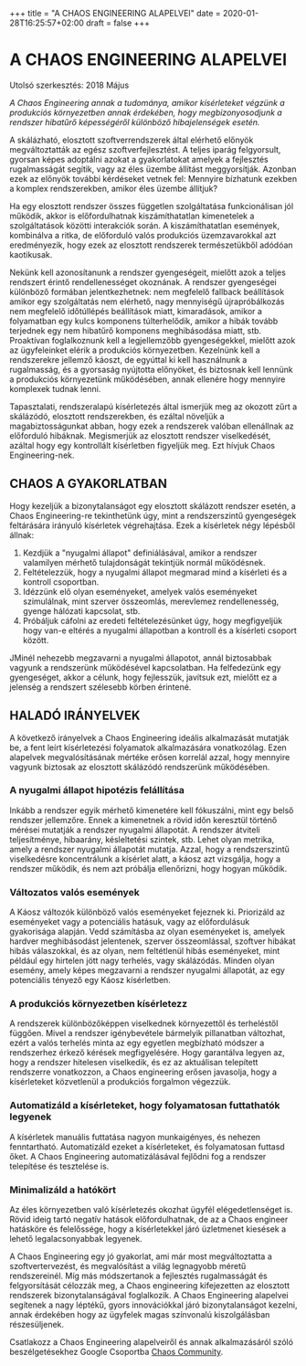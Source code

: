 +++
title = "A CHAOS ENGINEERING ALAPELVEI"
date = 2020-01-28T16:25:57+02:00
draft = false
+++

# A CHAOS ENGINEERING ALAPELVEI
Utolsó szerkesztés: 2018 Május

*A Chaos Engineering annak a tudománya, amikor kísérleteket végzünk a produkciós környezetben annak érdekében, hogy megbizonyosodjunk a rendszer hibatűrő képességéről különböző hibajelenségek esetén.*

A skálázható, elosztott szoftverrendszerek által elérhető előnyök megváltoztatták az egész szoftverfejlesztést. A teljes iparág felgyorsult, gyorsan képes adoptálni azokat a gyakorlatokat amelyek a fejlesztés rugalmasságát segítik, vagy az éles üzembe állítást meggyorsítják. Azonban ezek az előnyök további kérdéseket vetnek fel: Mennyire bízhatunk ezekben a komplex rendszerekben, amikor éles üzembe állítjuk?

Ha egy elosztott rendszer összes független szolgáltatása funkcionálisan jól működik, akkor is előfordulhatnak kiszámíthatatlan kimenetelek a szolgáltatások közötti interakciók során. A kiszámíthatatlan események, kombinálva a ritka, de előforduló valós produkciós üzemzavarokkal azt eredményezik, hogy ezek az elosztott rendszerek természetükből adódóan kaotikusak.

Nekünk kell azonosítanunk a rendszer gyengeségeit, mielőtt azok a teljes rendszert érintő rendellenességet okoznának. A rendszer gyengeségei különböző formában jelentkezhetnek: nem megfelelő fallback beállítások amikor egy szolgáltatás nem elérhető, nagy mennyiségű újrapróbálkozás nem megfelelő időtúllépés beállítások miatt, kimaradások, amikor a folyamatban egy kulcs komponens túlterhelődik, amikor a hibák tovább terjednek egy nem hibatűrő komponens meghibásodása miatt, stb. Proaktívan foglalkoznunk kell a legjellemzőbb gyengeségekkel, mielőtt azok az ügyfeleinket elérik a produkciós környezetben. Kezelnünk kell a rendszerekre jellemző káoszt, de egyúttal ki kell használnunk a rugalmasság, és a gyorsaság nyújtotta előnyöket, és biztosnak kell lennünk a produkciós környezetünk működésében, annak ellenére hogy mennyire komplexek tudnak lenni.

Tapasztalati, rendszeralapú kísérletezés által ismerjük meg az okozott zűrt a skálázódó, elosztott rendszerekben, és ezáltal növeljük a magabiztosságunkat abban, hogy ezek a rendszerek valóban ellenállnak az előforduló hibáknak. Megismerjük az elosztott rendszer viselkedését, azáltal hogy egy kontrollált kísérletben figyeljük meg. Ezt hívjuk Chaos Engineering-nek.

## CHAOS A GYAKORLATBAN

Hogy kezeljük a bizonytalanságot egy elosztott skálázott rendszer esetén, a Chaos Engineering-re tekinthetünk úgy, mint a rendszerszintű gyengeségek feltárására irányuló kísérletek végrehajtása. Ezek a kísérletek négy lépésből állnak:

1. Kezdjük a "nyugalmi állapot" definiálásával, amikor a rendszer valamilyen mérhető tulajdonságát tekintjük normál működésnek.
2. Feltételezzük, hogy a nyugalmi állapot megmarad mind a kísérleti és a kontroll csoportban.
3. Idézzünk elő olyan eseményeket, amelyek valós eseményeket szimulálnak, mint szerver összeomlás, merevlemez rendellenesség, gyenge hálózati kapcsolat, stb.
4. Próbáljuk cáfolni az eredeti feltételezésünket úgy, hogy megfigyeljük hogy van-e eltérés a nyugalmi állapotban a kontroll és a kísérleti csoport között.

JMinél nehezebb megzavarni a nyugalmi állapotot, annál biztosabbak vagyunk a rendszerünk működésével kapcsolatban. Ha felfedezünk egy gyengeséget, akkor a célunk, hogy fejlesszük, javítsuk ezt, mielőtt ez a jelenség a rendszert szélesebb körben érintené.

## HALADÓ IRÁNYELVEK

A következő irányelvek a Chaos Engineering ideális alkalmazását mutatják be, a fent leírt kísérletezési folyamatok alkalmazására vonatkozólag. Ezen alapelvek megvalósításának mértéke erősen korrelál azzal, hogy mennyire vagyunk biztosak az elosztott skálázódó rendszerünk működésében.

### A nyugalmi állapot hipotézis felállítása

Inkább a rendszer egyik mérhető kimenetére kell fókuszálni, mint egy belső rendszer jellemzőre. Ennek a kimenetnek a rövid időn keresztül történő mérései mutatják a rendszer nyugalmi állapotát. A rendszer átviteli teljesítménye, hibaarány, késleltetési szintek, stb. Lehet olyan metrika, amely a rendszer nyugalmi állapotát mutatja. Azzal, hogy a rendszerszintű viselkedésre koncentrálunk a kísérlet alatt, a káosz azt vizsgálja, hogy a rendszer működik, és nem azt próbálja ellenőrizni, hogy hogyan működik.

### Változatos valós események

A Káosz változók különböző valós eseményeket fejeznek ki. Priorizáld az eseményeket vagy a potenciális hatásuk, vagy az előfordulásuk gyakorisága alapján. Vedd számításba az olyan eseményeket is, amelyek hardver meghibásodást jelentenek, szerver összeomlással, szoftver hibákat hibás válaszokkal, és az olyan, nem feltétlenül hibás eseményeket, mint például egy hirtelen jött nagy terhelés, vagy skálázódás. Minden olyan esemény, amely képes megzavarni a rendszer nyugalmi állapotát, az egy potenciális tényező egy Káosz kísérletben.

### A produkciós környezetben kísérletezz

A rendszerek különbözőképpen viselkednek környezettől és terheléstől függően. Mivel a rendszer igénybevétele bármelyik pillanatban változhat, ezért a valós terhelés minta az egy egyetlen megbízható módszer a rendszerhez érkező kérések megfigyelésére. Hogy garantálva legyen az, hogy a rendszer hitelesen viselkedik, és ez az aktuálisan telepített rendszerre vonatkozzon, a Chaos engineering erősen javasolja, hogy a kísérleteket közvetlenül a produkciós forgalmon végezzük.

### Automatizáld a kísérleteket, hogy folyamatosan futtathatók legyenek

A kísérletek manuális futtatása nagyon munkaigényes, és nehezen fenntartható. Automatizáld ezeket a kísérleteket, és folyamatosan futtasd őket. A Chaos Engineering automatizálásával fejlődni fog a rendszer telepítése és tesztelése is.

### Minimalizáld a hatókört

Az éles környezetben való kísérletezés okozhat ügyfél elégedetlenséget is. Rövid ideig tartó negatív hatások előfordulhatnak, de az a Chaos engineer hatásköre és felelőssége, hogy a kísérletekkel járó üzletmenet kiesések a lehető legalacsonyabbak legyenek.

A Chaos Engineering egy jó gyakorlat, ami már most megváltoztatta a szoftvertervezést, és megvalósítást a világ legnagyobb méretű rendszereinél. Míg más módszertanok a fejlesztés rugalmasságát és felgyorsítását célozzák meg, a Chaos engineering kifejezetten az elosztott rendszerek bizonytalanságával foglalkozik. A Chaos Engineering alapelvei segítenek a nagy léptékű, gyors innovációkkal járó bizonytalanságot kezelni, annak érdekében hogy az ügyfelek magas színvonalú kiszolgálásban részesüljenek.

Csatlakozz a Chaos Engineering alapelveiről és annak alkalmazásáról szóló beszélgetésekhez Google Csoportba [Chaos Community](https://groups.google.com/forum/#!forum/chaos-community).
